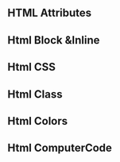 ## HTML Attributes
## Html Block &Inline
## Html CSS
##  Html Class
## Html Colors
## Html ComputerCode
